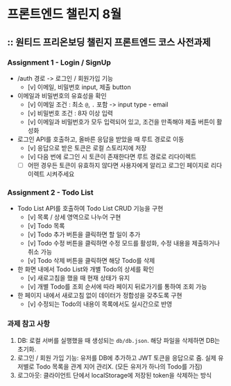 # 프론트엔드 챌린지 8월
## :: 원티드 프리온보딩 챌린지 프론트엔드 코스 사전과제
   
### Assignment 1 - Login / SignUp
- /auth 경로 -> 로그인 / 회원가입 기능
  - [v] 이메일, 비밀번호 input, 제출 button
- 이메일과 비밀번호의 유효성을 확인
  - [v] 이메일 조건 : 최소 `@`, `.` 포함 -> input type - email
  - [v] 비밀번호 조건 : 8자 이상 입력
  - [v] 이메일과 비밀번호가 모두 입력되어 있고, 조건을 만족해야 제출 버튼이 활성화
- 로그인 API를 호출하고, 올바른 응답을 받았을 때 루트 경로로 이동
  - [v] 응답으로 받은 토큰은 로컬 스토리지에 저장
  - [v] 다음 번에 로그인 시 토큰이 존재한다면 루트 경로로 리다이렉트
  - [ ] 어떤 경우든 토큰이 유효하지 않다면 사용자에게 알리고 로그인 페이지로 리다이렉트 시켜주세요

### Assignment 2 - Todo List
- Todo List API를 호출하여 Todo List CRUD 기능을 구현
  - [v] 목록 / 상세 영역으로 나누어 구현
  - [v] Todo 목록
  - [v] Todo 추가 버튼을 클릭하면 할 일이 추가
  - [v] Todo 수정 버튼을 클릭하면 수정 모드를 활성화, 수정 내용을 제출하거나 취소 가능
  - [v] Todo 삭제 버튼을 클릭하면 해당 Todo를 삭제
- 한 화면 내에서 Todo List와 개별 Todo의 상세를 확인
  - [v] 새로고침을 했을 때 현재 상태가 유지
  - [v] 개별 Todo를 조회 순서에 따라 페이지 뒤로가기를 통하여 조회 가능
- 한 페이지 내에서 새로고침 없이 데이터가 정합성을 갖추도록 구현
  - [v] 수정되는 Todo의 내용이 목록에서도 실시간으로 반영

### 과제 참고 사항
1. DB: 로컬 서버를 실행했을 때 생성되는 `db/db.json`. 해당 파일을 삭제하면 DB는 초기화.
2. 로그인 / 회원 가입 기능: 유저를 DB에 추가하고 JWT 토큰을 응답으로 줌. 실제 유저별로 Todo 목록을 관계 지어 관리X. (모든 유저가 하나의 Todo를 가짐)
3. 로그아웃: 클라이언트 단에서 localStorage에 저장된 token을 삭제하는 방식